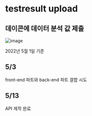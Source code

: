 # testresult upload
## 데이콘에 데이터 분석 값 제출

![image](https://user-images.githubusercontent.com/101695209/166148327-8e64798e-6d42-45f5-a9d4-c12e4d635d58.png)


2022년 5월 1일 기준

## 5/3

front-end 파트와 back-end 파트 결합 시도

## 5/13
API 제작 완료
